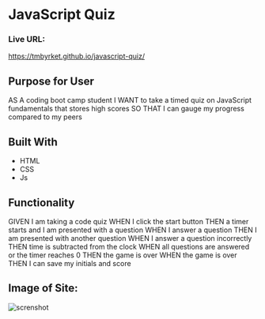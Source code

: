 # JavaScript Quiz

### Live URL:
https://tmbyrket.github.io/javascript-quiz/

## Purpose for User

AS A coding boot camp student
I WANT to take a timed quiz on JavaScript fundamentals that stores high scores
SO THAT I can gauge my progress compared to my peers

## Built With
* HTML
* CSS
* Js

## Functionality
GIVEN I am taking a code quiz
WHEN I click the start button
THEN a timer starts and I am presented with a question
WHEN I answer a question
THEN I am presented with another question
WHEN I answer a question incorrectly
THEN time is subtracted from the clock
WHEN all questions are answered or the timer reaches 0
THEN the game is over
WHEN the game is over
THEN I can save my initials and score


## Image of Site:

![screnshot](https://user-images.githubusercontent.com/81869202/118432394-19de0200-b69e-11eb-91ce-7266b79865dd.jpg)
